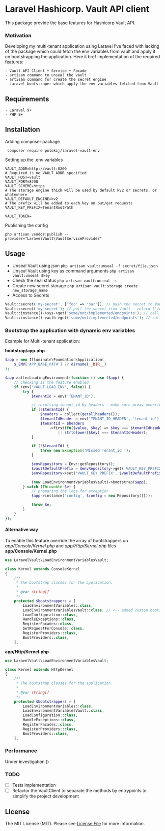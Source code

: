 # Laravel Hashicorp. Vault API client

This package provide the base features for Hashicorp Vault API.

### Motivation

Developing my multi-tenant application using Laravel I've faced with lacking of the package which could fetch the
env variables from vault and apply it on bootstrapping the application.
Here it bref implementation of the required features:

    - Vault API Client + Service + Facade   
    - artisan command to unseal the vault
    - artisan command for create the secret engine 
    - Laravel bootstraper which apply the env variables fetched from Vault  

## Requirements

    - Laravel 9+
    - PHP 8+

## Installation

Adding composer package

     composer require polokij/laravel-vault-env

Setting up the .env variables

    VAULT_ADDR=http://vault:8200 
    # Required is no VAULT_ADDR specified
    VAULT_HOST=vault
    VAULT_PORT=8200
    VAULT_SCHEME=https
    # The storage engine thich will be used by default kv2 or secrets, or whatewhere
    VAULT_DEFAULT_ENGINE=kv2
    # The prefix will be added to each key on put/get requests
    VAULT_KEY_PREFIX=TenantRootPath
    
    VAULT_TOKEN=

Publishing the config

    php artisan vendor:publish --provider="LaravelVault\VaultServiceProvider"

## Usage

- Unseal Vault using json ``php artisan vault:unseal -f secret/file.json``
- Unseal Vault using key as command arguments  ``php artisan vault:unseal $key``
- Check the seal status ``php artisan vault:unseal -s``
- Create new secret storage ``php artisan vault:storage create new_storage_name``
- Access to Secrets 

```php
Vault::secret('my-secret', ['foo' => 'bar']); // push the secret to Vault 
Vault::secret('my-secret'); // pull the secret from Vault - return ['foo' => 'bar']
Vault::instance()->sys->get('some/not/implemented/endpoints'); // call the other endpoints on sys group 
Vault::instance()->auth->get('some/not/implemented/endpoints'); // call the other endpoints on auth group 
```

### Bootstrap the application with dynamic env variables
Example for Multi-tenant application: 

**bootstrap/app.php**
```php
$app = new Illuminate\Foundation\Application(
    $_ENV['APP_BASE_PATH'] ?? dirname(__DIR__)
);

$app->afterLoadingEnvironment(function () use ($app) {
    // checking is the feature enabled
    if (env('VAULT_LOAD_ENV', false)) {
        try {
            $tenantId = env('TENANT_ID');

            // resolving tenant_id by headers - make sure proxy override this header for security reason
            if (!$tenantId) {
                $headers = collect(getallheaders());
                $tenantIdHeader = env('TENANT_ID_HEADER', 'tenant-id');
                $tenantId = $headers
                    ->first(fn($value, $key) => $key === $tenantIdHeader
                        || strtolower($key) === $tenantIdHeader);
            }

            if (!$tenantId) {
                throw new Exception('Missed Tenant_id ');
            }

            $envRepository = Env::getRepository();
            $vaultDefaultPrefix = $envRepository->get('VAULT_KEY_PREFIX');
            $envRepository->set('VAULT_KEY_PREFIX', $vaultDefaultPrefix.'/'.$tenantId);

            (new LoadEnvironmentVariablesVault)->bootstrap($app);
        } catch (Throwable $e) {
            // preparing the logs for exception
            $app->instance('config', $config = new Repository([]));

            throw $e;
        }
    }
});
````

#### Alternative way


To enable this feature override the array of bootstrappers on _app/Console/Kernel.php_ and _app/Http/Kernel.php_ files
**app/Console/Kernel.php**
```php
use LaravelVault\LoadEnvironmentVariablesVault;

class Kernel extends ConsoleKernel
{
    /**
     * The bootstrap classes for the application.
     *
     * @var string[]
     */
    protected $bootstrappers = [
        LoadEnvironmentVariables::class,
        LoadEnvironmentVariablesVault::class, // <-- added custom bootstrapper 
        LoadConfiguration::class,
        HandleExceptions::class,
        RegisterFacades::class,
        SetRequestForConsole::class,
        RegisterProviders::class,
        BootProviders::class,
    ];
```


**app/Http/Kernel.php**

```php
use LaravelVault\LoadEnvironmentVariablesVault;

class Kernel extends HttpKernel
{
    /**
     * The bootstrap classes for the application.
     *
     * @var string[]
     */
    protected $bootstrappers = [
        LoadEnvironmentVariables::class,
        LoadEnvironmentVariablesVault::class,
        LoadConfiguration::class,
        HandleExceptions::class,
        RegisterFacades::class,
        RegisterProviders::class,
        BootProviders::class,
    ];
```

### Performance 
Under investigation )) 

### TODO

- [ ] Tests implementation 
- [ ] Refactor the VaultClient to separate the methods by entrypoints to simplify the project development 

## License

The MIT License (MIT). Please see [License File](LICENSE) for more information.

